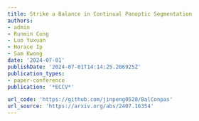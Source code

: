 ```yaml
---
title: Strike a Balance in Continual Panoptic Segmentation
authors:
- admin
- Runmin Cong
- Luo Yuxuan
- Horace Ip
- Sam Kwong
date: '2024-07-01'
publishDate: '2024-07-01T14:14:25.286925Z'
publication_types:
- paper-conference
publication: '*ECCV*'

url_code: 'https://github.com/jinpeng0528/BalConpas'
url_source: 'https://arxiv.org/abs/2407.16354'
---
```

